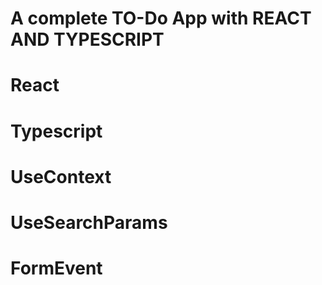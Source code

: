 # A complete TO-Do App  with REACT AND TYPESCRIPT

# React

# Typescript

# UseContext

# UseSearchParams

# FormEvent

